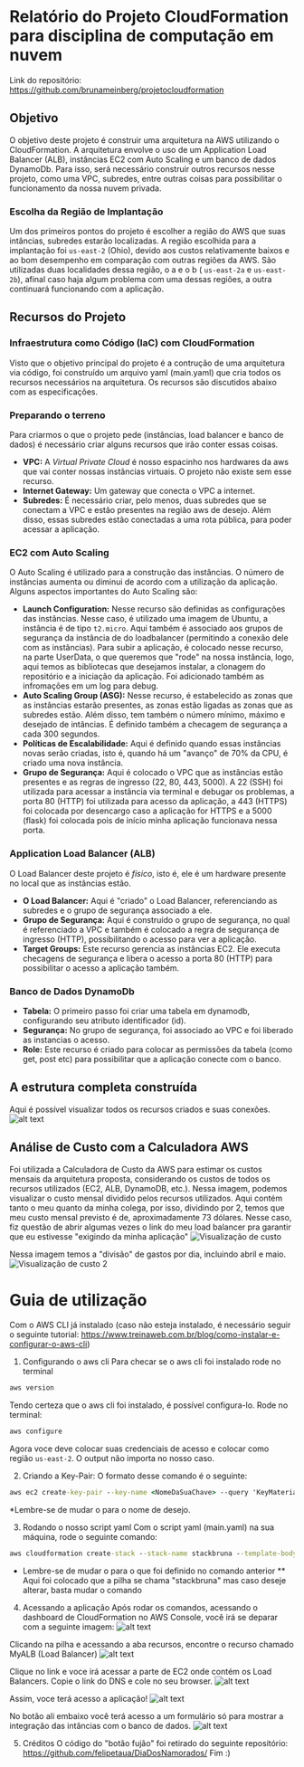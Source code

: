 # Relatório do Projeto CloudFormation para disciplina de computação em nuvem
Link do repositório: https://github.com/brunameinberg/projetocloudformation 

## Objetivo

O objetivo deste projeto é construir uma arquitetura na AWS utilizando o CloudFormation. A arquitetura envolve o uso de um Application Load Balancer (ALB), instâncias EC2 com Auto Scaling e um banco de dados DynamoDb. Para isso, será necessário construir outros recursos nesse projeto, como uma VPC, subredes, entre outras coisas para possibilitar o funcionamento da nossa nuvem privada.

### Escolha da Região de Implantação

Um dos primeiros pontos do projeto é escolher a região do AWS que suas intâncias, subredes estarão localizadas. A região escolhida para a implantação foi `us-east-2` (Ohio), devido aos custos relativamente baixos e ao bom desempenho em comparação com outras regiões da AWS. São utilizadas duas localidades dessa região, o a e o b ( `us-east-2a` e `us-east-2b`), afinal caso haja algum problema com uma dessas regiões, a outra continuará funcionando com a aplicação.

## Recursos do Projeto

### Infraestrutura como Código (IaC) com CloudFormation

Visto que o objetivo principal do projeto é a contrução de uma arquitetura via código, foi construído um arquivo yaml (main.yaml) que cria todos os recursos necessários na arquitetura. Os recursos são discutidos abaixo com as especificações.

### Preparando o terreno

Para criarmos o que o projeto pede (instâncias, load balancer e banco de dados) é necessário criar alguns recursos que irão conter essas coisas.

- **VPC:** A *Virtual Private Cloud* é nosso espacinho nos hardwares da aws que vai conter nossas instâncias virtuais.  O projeto não existe sem esse recurso. 
- **Internet Gateway:** Um gateway que conecta o VPC a internet.
- **Subredes:** É necessário criar, pelo menos, duas subredes que se conectam a VPC e estão presentes na região aws de desejo. Além disso, essas subredes estão conectadas a uma rota pública, para poder acessar a aplicação.
  
### EC2 com Auto Scaling

O Auto Scaling é utilizado para a construção das instâncias. O número de instâncias aumenta ou diminui de acordo com a utilização da aplicação. Alguns aspectos importantes do Auto Scaling são:

- **Launch Configuration:** Nesse recurso são definidas as configurações das instâncias. Nesse caso, é utilizado uma imagem de Ubuntu, a instância é de tipo `t2.micro`. Aqui também é associado aos grupos de segurança da instância de do loadbalancer (permitindo a conexão dele com as instâncias). Para subir a aplicação, é colocado nesse recurso, na parte UserData, o que queremos que "rode" na nossa instância, logo, aqui temos as bibliotecas que desejamos instalar, a clonagem do repositório e a iniciação da aplicação. Foi adicionado também as infromações em um log para debug.
- **Auto Scaling Group (ASG):** Nesse recurso, é estabelecido as zonas que as instâncias estarão presentes, as zonas estão ligadas as zonas que as subredes estão. Além disso, tem também o número mínimo, máximo e desejado de intâncias. É definido também a checagem de segurança a cada 300 segundos.
- **Políticas de Escalabilidade:** Aqui é definido quando essas instâncias novas serão criadas, isto é, quando há um "avanço" de 70% da CPU, é criado uma nova instância.
- **Grupo de Segurança:** Aqui é colocado o VPC que as instâncias estão presentes e as regras de ingresso (22, 80, 443, 5000). A 22 (SSH) foi utilizada para acessar a instância via terminal e debugar os problemas, a porta 80 (HTTP) foi utilizada para acesso da aplicação, a 443 (HTTPS) foi colocada por desencargo caso a aplicação for HTTPS e a 5000 (flask) foi colocada pois de início minha aplicação funcionava nessa porta.

### Application Load Balancer (ALB)

O Load Balancer deste projeto é *físico*, isto é, ele é um hardware presente no local que as instâncias estão.
- **O Load Balancer:** Aqui é "criado" o Load Balancer, referenciando as subredes e o grupo de segurança associado a ele.
- **Grupo de Segurança:** Aqui é construído o grupo de segurança, no qual é referenciado a VPC e também é colocado a regra de segurança de ingresso (HTTP), possibilitando o acesso para ver a aplicação.
- **Target Groups:** Este recurso gerencia as instâncias EC2. Ele executa checagens de segurança e libera o acesso a porta 80 (HTTP) para possibilitar o acesso a aplicação também.

### Banco de Dados DynamoDb

- **Tabela:** O primeiro passo foi criar uma tabela em dynamodb, configurando seu atributo identificador (id).
- **Segurança:** No grupo de segurança, foi associado ao VPC e foi liberado as instancias o acesso.
- **Role:** Este recurso é criado para colocar as permissões da tabela (como get, post etc) para possibilitar que a aplicação conecte com o banco.

## A estrutura completa construída
Aqui é possível visualizar todos os recursos criados e suas conexões.
![alt text](https://github.com/brunameinberg/projetocloudformation/blob/main/img/arquitetura.png)

## Análise de Custo com a Calculadora AWS

Foi utilizada a Calculadora de Custo da AWS para estimar os custos mensais da arquitetura proposta, considerando os custos de todos os recursos utilizados (EC2, ALB, DynamoDB, etc.).
Nessa imagem, podemos visualizar o custo mensal dividido pelos recursos utilizados. Aqui contém tanto o meu quanto da minha colega, por isso, dividindo por 2, temos que meu custo mensal previsto é de, aproximadamente 73 dólares. Nesse caso, fiz questão de abrir algumas vezes o link do meu load balancer pra garantir que eu estivesse "exigindo da minha aplicação"
![Visualização de custo](https://github.com/brunameinberg/projetocloudformation/blob/main/img/custo.png)

Nessa imagem temos a "divisão" de gastos por dia, incluindo abril e maio.
![Visualização de custo 2](https://github.com/brunameinberg/projetocloudformation/blob/main/img/custo2.png)


# Guia de utilização
Com o AWS CLI já instalado (caso não esteja instalado, é necessário seguir o seguinte tutorial: 
https://www.treinaweb.com.br/blog/como-instalar-e-configurar-o-aws-cli)

1. Configurando o aws cli
Para checar se o aws cli foi instalado rode no terminal
``` cmd
aws version
```

Tendo certeza que o aws cli foi instalado, é possível configura-lo. Rode no terminal:
``` cmd
aws configure
```
Agora voce deve colocar suas credenciais de acesso e colocar como região `us-east-2`. O output não importa no nosso caso.

2. Criando a Key-Pair:
O formato desse comando é o seguinte:
``` cmd
aws ec2 create-key-pair --key-name <NomeDaSuaChave> --query 'KeyMaterial' --output text > <NomeDaSuaChave>.pem
```
*Lembre-se de mudar o <NomeDaSuaChave> para o nome de desejo.

3. Rodando o nosso script yaml
Com o script yaml (main.yaml) na sua máquina, rode o seguinte comando:
``` cmd
aws cloudformation create-stack --stack-name stackbruna --template-body file://main.yaml --parameters ParameterKey=KeyName,ParameterValue=<NomeDaSuaChave> --capabilities CAPABILITY_IAM
```
* Lembre-se de mudar o <NomeDaSuaChave> para o que foi definido no comando anterior
** Aqui foi colocado que a pilha se chama "stackbruna" mas caso deseje alterar, basta mudar o comando

4. Acessando a aplicação
Após rodar os comandos, acessando o dashboard de CloudFormation no AWS Console, você irá se deparar com a seguinte imagem:
![alt text](https://github.com/brunameinberg/projetocloudformation/blob/main/img/pilhas.png)

Clicando na pilha e acessando a aba recursos, encontre o recurso chamado MyALB (Load Balancer)
![alt text](https://github.com/brunameinberg/projetocloudformation/blob/main/img/recursos.png)

Clique no link e voce irá acessar a parte de EC2 onde contém os Load Balancers. Copie o link do DNS e cole no seu browser.
![alt text](https://github.com/brunameinberg/projetocloudformation/blob/main/img/MyALB.png)

Assim, voce terá acesso a aplicação!
![alt text](https://github.com/brunameinberg/projetocloudformation/blob/main/img/aplicação.png)

No botão ali embaixo você terá acesso a um formulário só para mostrar a integração das intâncias com o banco de dados.
![alt text](https://github.com/brunameinberg/projetocloudformation/blob/main/img/formulario.png)


5. Créditos
O código do "botão fujão" foi retirado do seguinte repositório:
https://github.com/felipetaua/DiaDosNamorados/
Fim :)

